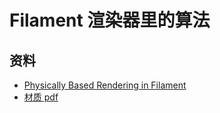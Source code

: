 ﻿# Filament 渲染器里的算法

## 资料

- [Physically Based Rendering in Filament](https://google.github.io/filament/Filament.html)
- [材质 pdf](https://image-1253155090.cos.ap-nanjing.myqcloud.com/Material%20Properties.pdf)



